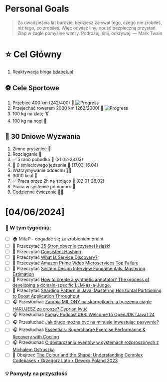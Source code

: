 
Personal Goals
==============
> Za dwadzieścia lat bardziej będziesz żałował tego, czego nie zrobiłeś, niż tego, co zrobiłeś. Więc odwiąż liny, opuść bezpieczną przystań. Złap w żagle pomyślne wiatry. Podróżuj, śnij, odkrywaj.
> — Mark Twain

# ⭐ Cel Główny
1. Reaktywacja bloga [bdabek.pl](https://www.bdabek.pl/)

## ⚽️ Cele Sportowe
1. Przebiec 400 km (242/400) 🏃 ![Progress](https://geps.dev/progress/60/)
2. Przejechać rowerem 2000 km (262/2000) 🚴 ![Progress](https://geps.dev/progress/13/)
3. 100 kg na klatę  🏋️
4. 100 kg na nogi 🦵

## 🎯 30 Dniowe Wyzwania
1. Zimne prysznice 🚿
2. Rozciąganie 🧘
3. ✅ 5 rano pobudka 🌅 (21.02-23.03)
4. 🚧 0 śmieciowego jedzenia 🍔 (17.03-16.04)
5. Wstrzymywanie oddechu 😮‍💨
6. 3000 kcal 🍌
7. ✅ Praca przez 2h na stojąco 🧍 (02.01-28.02)
8. Praca w systemie pomodoro 🍅
9. Codzienne ćwiczenie 🏋️‍♂️

# [04/06/2024]
### 🚧 W tym tygodniu:
- [ ] 🏠 MitaP - dogadać się ze zrobieniem pralni
- [ ] 📗 Przeczytać [25 Stron obecnie czytanej książki](https://github.com/BartoszDabek/bdabek.pl/blob/master/miscellaneous/books.md)
- [ ] 📗 Przeczytać [Consistent Hashing](https://www.hellointerview.com/learn/system-design/deep-dives/consistent-hashing)
- [ ] 📗 Przeczytać [What Is Service Discovery?](https://systemdesign.one/what-is-service-discovery/)
- [ ] 📗 Przeczytać [Amazon Prime Video Microservices Top Failure](https://newsletter.systemdesign.one/p/prime-video-microservices)
- [ ] 📗 Przeczytać [System Design Interview Fundamentals: Mastering Estimation](https://www.hellointerview.com/blog/mastering-estimation)
- [ ] 📗 Przeczytać [How to create a synthetic annotator? The process of developing a domain-specific LLM-as-a-Judge.](https://blog.allegro.tech/2025/03/how-to-create-a-synthetic-annotator.html)
- [ ] 📗 Przeczytać [Sharding Pattern in Java: Mastering Horizontal Partitioning to Boost Application Throughput](https://java-design-patterns.com/patterns/sharding/)
- [ ] 🎧 Przesłuchać [Zarabia MILIONY na skarpetkach, a ty czemu ciągle HARUJESZ za grosze? Cyprian Iwuć](https://youtu.be/hTVdAi-Er-I)
- [ ] 🎧 Przesłuchać [Foojay Podcast #68: Welcome to OpenJDK (Java) 24](https://foojay.io/today/foojay-podcast-68/)
- [ ] 🎧 Przesłuchać [Jak długo można być na minusie inwestując pasywnie?](https://inwestomat.eu/jak-dlugo-mozna-byc-na-minusie-inwestujac-pasywnie/)
- [ ] 🎧 Przesłuchać [Essentials: Supercharge Exercise Performance & Recovery with Cooling](https://www.hubermanlab.com/episode/essentials-supercharge-exercise-performance-recovery-with-cooling)
- [ ] 🎧 Przesłuchać [O dostarczaniu eventów w systemach rozproszonych z Michałem Ostruszką](https://bettersoftwaredesign.pl/podcast/o-dostarczaniu-eventow-w-systemach-rozproszonych-z-michalem-ostruszka/)
- [ ] 🎥 Obejrzeć [The Colour and the Shape: Understanding Complex Codebases • Grzegorz Lato • Devoxx Poland 2023](https://youtu.be/Du6VKHKZ6C8)

### 💡 Pomysły na przyszłość
